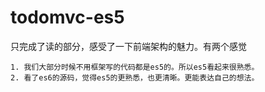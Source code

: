 # todomvc-es5
只完成了读的部分，感受了一下前端架构的魅力。有两个感觉

    1. 我们大部分时候不用框架写的代码都是es5的。所以es5看起来很熟悉。
    2. 看了es6的源码，觉得es5的更熟悉，也更清晰。更能表达自己的想法。